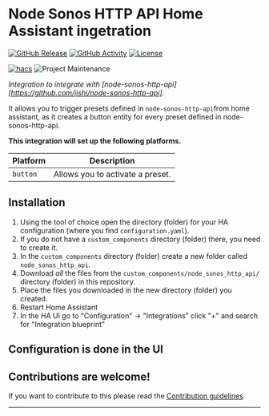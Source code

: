 # Node Sonos HTTP API Home Assistant ingetration

[![GitHub Release][releases-shield]][releases]
[![GitHub Activity][commits-shield]][commits]
[![License][license-shield]](LICENSE)

[![hacs][hacsbadge]][hacs]
![Project Maintenance][maintenance-shield]

_Integration to integrate with [node-sonos-http-api][https://github.com/jishi/node-sonos-http-api]._

It allows you to trigger presets defined in `node-sonos-http-api`from home assistant, as it creates a button entity for every preset defined in node-sonos-http-api.

**This integration will set up the following platforms.**

| Platform | Description                      |
| -------- | -------------------------------- |
| `button` | Allows you to activate a preset. |

## Installation

1. Using the tool of choice open the directory (folder) for your HA configuration (where you find `configuration.yaml`).
1. If you do not have a `custom_components` directory (folder) there, you need to create it.
1. In the `custom_components` directory (folder) create a new folder called `node_sonos_http_api`.
1. Download _all_ the files from the `custom_components/node_sonos_http_api/` directory (folder) in this repository.
1. Place the files you downloaded in the new directory (folder) you created.
1. Restart Home Assistant
1. In the HA UI go to "Configuration" -> "Integrations" click "+" and search for "Integration blueprint"

## Configuration is done in the UI

<!---->

## Contributions are welcome!

If you want to contribute to this please read the [Contribution guidelines](CONTRIBUTING.md)

---

[commits-shield]: https://img.shields.io/github/commit-activity/y/hco/ha-node-sonos-http-api.svg?style=for-the-badge
[commits]: https://github.com/hco/ha-node-sonos-http-api/commits/main
[hacs]: https://github.com/hacs/integration
[hacsbadge]: https://img.shields.io/badge/HACS-Custom-orange.svg?style=for-the-badge
[license-shield]: https://img.shields.io/github/license/hco/ha-node-sonos-http-api.svg?style=for-the-badge
[maintenance-shield]: https://img.shields.io/badge/maintainer-Hans--Christian%20Otto-blue.svg?style=for-the-badge
[releases-shield]: https://img.shields.io/github/release/hco/ha-node-sonos-http-api.svg?style=for-the-badge
[releases]: https://github.com/hco/ha-node-sonos-http-api/releases
